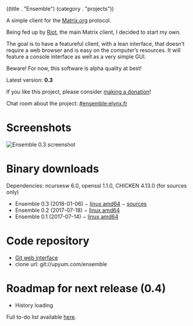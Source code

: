 ((title . "Ensemble")
 (category . "projects"))

A simple client for the [Matrix.org](https://matrix.org/) protocol.

Being fed up by [Riot](https://riot.im/), the main Matrix client, I decided to start my own.

The goal is to have a featureful client, with a lean interface, that doesn’t require a web browser and is easy on the computer’s resources. It will feature a console interface as well as a very simple GUI.

Beware! For now, this software is alpha quality at best!

Latest version: **0.3**

If you like this project, please consider [making a donation](https://liberapay.com/Kooda/donate)!

Chat room about the project: [#ensemble:elynx.fr](https://matrix.to/#/#ensemble:elynx.fr)

# Screenshots

![Ensemble 0.3 screenshot](/projects/ensemble/screenshots/ensemble-0.3.png)

# Binary downloads

Dependencies: ncursesw 6.0, openssl 1.1.0, CHICKEN 4.13.0 (for sources only)

- Ensemble 0.3 (2018-01-06) − [linux amd64](/projects/ensemble/releases/ensemble-0.3-linux-amd64.tgz) − [sources](/projects/ensemble/releases/ensemble-0.3-src.tgz)
- Ensemble 0.2 (2017-07-18) − [linux amd64](/projects/ensemble/releases/ensemble-0.2-linux-amd64.tgz)
- Ensemble 0.1 (2017-07-14) − [linux amd64](/projects/ensemble/releases/matrix-client-0.1-linux-amd64.tgz)

# Code repository

- [Git web interface](https://www.upyum.com/cgit.cgi/ensemble/)
- clone url: git://upyum.com/ensemble

# Roadmap for next release (0.4)

- History loading

Full to-do list available [here](/cgit.cgi/ensemble/tree/README.md).
